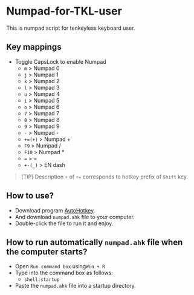# Numpad-for-TKL-user
This is numpad script for tenkeyless keyboard user.

## Key mappings
- Toggle CapsLock to enable Numpad
    - `m` > Numpad 0
    - `j` > Numpad 1
    - `k` > Numpad 2
    - `l` > Numpad 3
    - `u` > Numpad 4
    - `i` > Numpad 5
    - `o` > Numpad 6
    - `7` > Numpad 7
    - `8` > Numpad 8
    - `9` > Numpad 9
    - `-` > Numpad -
    - `+=(+)` > Numpad +
    - `F9` > Numpad /
    - `F10` > Numpad *
    - `=` > =
    - `+-(_)` > EN dash
> [TIP] Description `+` of `+=` corresponds to hotkey prefix of `Shift` key.

## How to use?
- Download program [AutoHotkey](https://www.autohotkey.com/).
- And download `numpad.ahk` file to your computer.
- Double-click the file to run it and enjoy.

## How to run automatically `numpad.ahk` file when the computer starts? 
- Open `Run command box` using`Win + R`
- Type into the command box as follows:
    - `shell:startup`
- Paste the `numpad.ahk` file into a startup directory.

